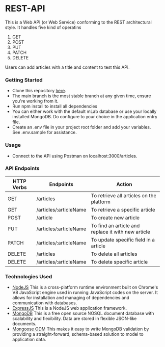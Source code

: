 # REST-API

This is a Web API (or Web Service) conforming to the REST architectural style.
It handles five kind of operatins
1. GET
2. POST
3. PUT
4. PATCH
5. DELETE

Users can add articles with a title and content to test this API.

### Getting Started

* Clone this repository [here](https://github.com/BhaktiJ338/REST-API.git).
* The main branch is the most stable branch at any given time, ensure you're working from it.
* Run npm install to install all dependencies
* You can either work with the default mLab database or use your locally installed MongoDB. Do configure to your choice in the application entry file.
* Create an .env file in your project root folder and add your variables. See .env.sample for assistance.

### Usage

* Connect to the API using Postman on localhost:3000/articles.

### API Endpoints
| HTTP Verbs | Endpoints | Action |
| --- | --- | --- |
| GET | /articles | To retrieve all articles on the platform |
| GET | /articles/:articleName | To retrieve a specific article |
| POST | /article | To create new article |
| PUT | /articles/:articleName | To find an article and replace it with new article |
| PATCH | /articles/:articleName | To update specific field in a article |
| DELETE | /articles | To delete all articles |
| DELETE | /articles/:articleName | To delete specific article |


### Technologies Used
* [NodeJS](https://nodejs.org/) This is a cross-platform runtime environment built on Chrome's V8 JavaScript engine used in running JavaScript codes on the server. It allows for installation and managing of dependencies and communication with databases.
* [ExpressJS](https://www.expresjs.org/) This is a NodeJS web application framework.
* [MongoDB](https://www.mongodb.com/) This is a free open source NOSQL document database with scalability and flexibility. Data are stored in flexible JSON-like documents.
* [Mongoose ODM](https://mongoosejs.com/) This makes it easy to write MongoDB validation by providing a straight-forward, schema-based solution to model to application data.
